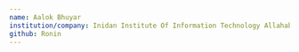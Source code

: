 ```yaml
---
name: Aalok Bhuyar
institution/company: Inidan Institute Of Information Technology Allahabad
github: Ronin
---
```

